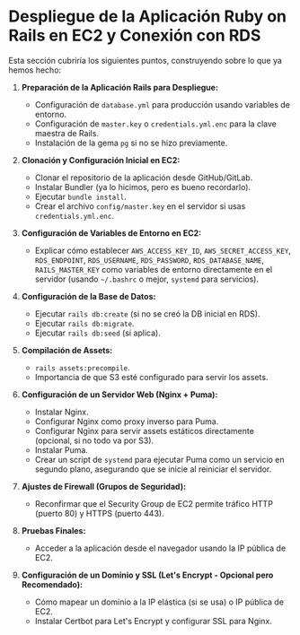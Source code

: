 # Despliegue de la Aplicación Ruby on Rails en EC2 y Conexión con RDS

Esta sección cubriría los siguientes puntos, construyendo sobre lo que ya hemos hecho:

1. **Preparación de la Aplicación Rails para Despliegue:**

   - Configuración de `database.yml` para producción usando variables de entorno.
   - Configuración de `master.key` o `credentials.yml.enc` para la clave maestra de Rails.
   - Instalación de la gema `pg` si no se hizo previamente.

2. **Clonación y Configuración Inicial en EC2:**

   - Clonar el repositorio de la aplicación desde GitHub/GitLab.
   - Instalar Bundler (ya lo hicimos, pero es bueno recordarlo).
   - Ejecutar `bundle install`.
   - Crear el archivo `config/master.key` en el servidor si usas `credentials.yml.enc`.

3. **Configuración de Variables de Entorno en EC2:**

   - Explicar cómo establecer `AWS_ACCESS_KEY_ID`, `AWS_SECRET_ACCESS_KEY`, `RDS_ENDPOINT`, `RDS_USERNAME`, `RDS_PASSWORD`, `RDS_DATABASE_NAME`, `RAILS_MASTER_KEY` como variables de entorno directamente en el servidor (usando `~/.bashrc` o mejor, `systemd` para servicios).

4. **Configuración de la Base de Datos:**

   - Ejecutar `rails db:create` (si no se creó la DB inicial en RDS).
   - Ejecutar `rails db:migrate`.
   - Ejecutar `rails db:seed` (si aplica).

5. **Compilación de Assets:**

   - `rails assets:precompile`.
   - Importancia de que S3 esté configurado para servir los assets.

6. **Configuración de un Servidor Web (Nginx + Puma):**

   - Instalar Nginx.
   - Configurar Nginx como proxy inverso para Puma.
   - Configurar Nginx para servir assets estáticos directamente (opcional, si no todo va por S3).
   - Instalar Puma.
   - Crear un script de `systemd` para ejecutar Puma como un servicio en segundo plano, asegurando que se inicie al reiniciar el servidor.

7. **Ajustes de Firewall (Grupos de Seguridad):**

   - Reconfirmar que el Security Group de EC2 permite tráfico HTTP (puerto 80) y HTTPS (puerto 443).

8. **Pruebas Finales:**

   - Acceder a la aplicación desde el navegador usando la IP pública de EC2.

9. **Configuración de un Dominio y SSL (Let's Encrypt - Opcional pero Recomendado):**
   - Cómo mapear un dominio a la IP elástica (si se usa) o IP pública de EC2.
   - Instalar Certbot para Let's Encrypt y configurar SSL para Nginx.
